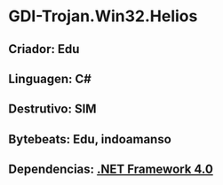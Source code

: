 # GDI-Trojan.Win32.Helios
## Criador: Edu

## Linguagen: C#

## Destrutivo: SIM

## Bytebeats: Edu, indoamanso

## Dependencias: [.NET Framework 4.0](https://www.microsoft.com/pt-br/download/details.aspx?id=17718) 
